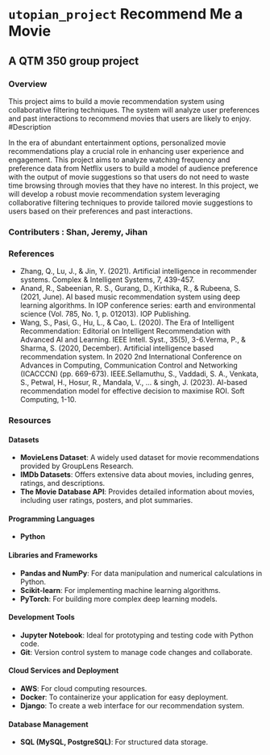# `utopian_project` Recommend Me a Movie
## A QTM 350 group project 

### Overview

This project aims to build a movie recommendation system using collaborative filtering techniques. The system will analyze user preferences and past interactions to recommend movies that users are likely to enjoy.
#Description

In the era of abundant entertainment options, personalized movie recommendations play a crucial role in enhancing user experience and engagement. This project aims to analyze watching frequency and preference data from Netflix users to build a model of audience preference with the output of movie suggestions so that users do not need to waste time browsing through movies that they have no interest. In this project, we will develop a robust movie recommendation system leveraging collaborative filtering techniques to provide tailored movie suggestions to users based on their preferences and past interactions.


### Contributers : Shan, Jeremy, Jihan

### References
- Zhang, Q., Lu, J., & Jin, Y. (2021). Artificial intelligence in recommender systems. Complex & Intelligent Systems, 7, 439-457.
- Anand, R., Sabeenian, R. S., Gurang, D., Kirthika, R., & Rubeena, S. (2021, June). AI based music recommendation system using deep learning algorithms. In IOP conference series: earth and environmental science (Vol. 785, No. 1, p. 012013). IOP Publishing.
- Wang, S., Pasi, G., Hu, L., & Cao, L. (2020). The Era of Intelligent Recommendation: Editorial on Intelligent Recommendation with Advanced AI and Learning. IEEE Intell. Syst., 35(5), 3-6.Verma, P., & Sharma, S. (2020, December). Artificial intelligence based recommendation system. In 2020 2nd International Conference on Advances in Computing, Communication Control and Networking (ICACCCN) (pp. 669-673). IEEE.Sellamuthu, S., Vaddadi, S. A., Venkata, S., Petwal, H., Hosur, R., Mandala, V., ... & singh, J. (2023). AI-based recommendation model for effective decision to maximise ROI. Soft Computing, 1-10.

### Resources

#### Datasets
- **MovieLens Dataset**: A widely used dataset for movie recommendations provided by GroupLens Research.
- **IMDb Datasets**: Offers extensive data about movies, including genres, ratings, and descriptions.
- **The Movie Database API**: Provides detailed information about movies, including user ratings, posters, and plot summaries.

#### Programming Languages
- **Python**

#### Libraries and Frameworks
- **Pandas and NumPy**: For data manipulation and numerical calculations in Python.
- **Scikit-learn**: For implementing machine learning algorithms.
- **PyTorch**: For building more complex deep learning models.

#### Development Tools
- **Jupyter Notebook**: Ideal for prototyping and testing code with Python code.
- **Git**: Version control system to manage code changes and collaborate.

#### Cloud Services and Deployment
- **AWS**: For cloud computing resources.
- **Docker**: To containerize your application for easy deployment.
- **Django**: To create a web interface for our recommendation system.

#### Database Management
- **SQL (MySQL, PostgreSQL)**: For structured data storage.